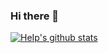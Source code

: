 ### Hi there 👋

<!--
**HeIp/HeIp** is a ✨ _special_ ✨ repository because its `README.md` (this file) appears on your GitHub profile.

Here are some ideas to get you started:

- 🔭 I’m currently working on ...
- 🌱 I’m currently learning ...
- 👯 I’m looking to collaborate on ...
- 🤔 I’m looking for help with ...
- 💬 Ask me about ...
- 📫 How to reach me: ...
- 😄 Pronouns: ...
- ⚡ Fun fact: ...
-->


[![HeIp's github stats](https://github-readme-stats.vercel.app/api?username=HeIp&count_private=true&show_icons=true&theme=vue)](https://github.com/HeIp/github-readme-stats)
